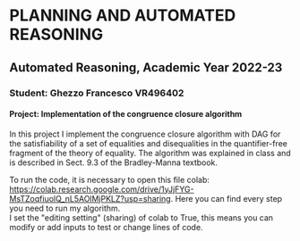 # PLANNING AND AUTOMATED REASONING 
## Automated Reasoning, Academic Year 2022-23
### Student: Ghezzo Francesco VR496402
#### Project: Implementation of the congruence closure algorithm

In this project I implement the congruence closure algorithm with DAG for the satisfiability of a set of equalities and disequalities in the quantifier-free fragment of the theory of equality. 
The algorithm was explained in class and is described in Sect. 9.3 of the Bradley-Manna textbook.

To run the code, it is necessary to open this file colab: https://colab.research.google.com/drive/1yJjFYG-MsTZoqfiuolQ_nL5AOlMjPKLZ?usp=sharing.
Here you can find every step you need to run my algorithm.  
I set the "editing setting" (sharing) of colab to True, this means you can modify or add inputs to test or change lines of code.
